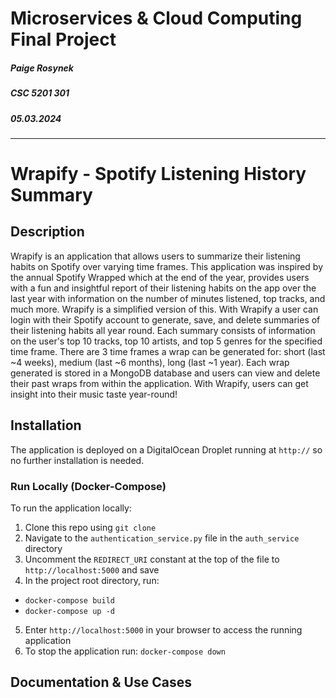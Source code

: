 # **Microservices & Cloud Computing Final Project** 
##### Paige Rosynek
##### CSC 5201 301
##### 05.03.2024

---

# **Wrapify - Spotify Listening History Summary**


## **Description**

Wrapify is an application that allows users to summarize their listening habits on Spotify over varying time frames. This application was inspired by the annual Spotify Wrapped which at the end of the year, provides users with a fun and insightful report of their listening habits on the app over the last year with information on the number of minutes listened, top tracks, and much more. Wrapify is a simplified version of this. With Wrapify a user can login with their Spotify account to generate, save, and delete summaries of their listening habits all year round. Each summary consists of information on the user's top 10 tracks, top 10 artists, and top 5 genres for the specified time frame. There are 3 time frames a wrap can be generated for: short (last ~4 weeks), medium (last ~6 months), long (last ~1 year). Each wrap generated is stored in a MongoDB database and users can view and delete their past wraps from within the application. With Wrapify, users can get insight into their music taste year-round!

## **Installation**

The application is deployed on a DigitalOcean Droplet running at `http://` so no further installation is needed.



### Run Locally (Docker-Compose)

To run the application locally:

1. Clone this repo using `git clone`
2. Navigate to the `authentication_service.py` file in the `auth_service` directory
3. Uncomment the `REDIRECT_URI` constant at the top of the file to `http://localhost:5000` and save
4. In the project root directory, run:
- `docker-compose build`
- `docker-compose up -d`

5. Enter `http://localhost:5000` in your browser to access the running application
6. To stop the application run: `docker-compose down`


## **Documentation & Use Cases**

